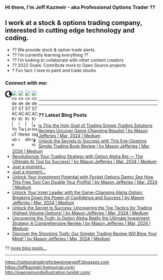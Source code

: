 

<!--
**jeffkazmeir/jeffkazmeir** is a ✨ _special_ ✨ repository because its `README.md` (this file) appears on your GitHub profile.

Here are some ideas to get you started:

- 🔭 I’m currently working on ...
- 🌱 I’m currently learning ...
- 👯 I’m looking to collaborate on ...
- 🤔 I’m looking for help with ...
- 💬 Ask me about ...
- 📫 How to reach me: ...
- 😄 Pronouns: ...
- ⚡ Fun fact: ...
-->
### Hi there, I'm Jeff Kazmeir - aka Professional Options Trader ??
## I work at a stock & options trading company, interested in cutting edge technology and coding.

- ?? We provide stock & option trade alerts.
- ?? I’m currently learning everything ??
- ?? I’m looking to collaborate with other content creators
- ?? 2022 Goals: Contribute more to Open Source projects
- ? Fun fact: I love to paint and trade stocks


### Connect with me:

[<img align="left" alt="codeSTACKr.com" width="22px" src="https://raw.githubusercontent.com/iconic/open-iconic/master/svg/globe.svg" />][website]
[<img align="left" alt="codeSTACKr | YouTube" width="22px" src="https://cdn.jsdelivr.net/npm/simple-icons@v3/icons/youtube.svg" />][youtube]
[<img align="left" alt="codeSTACKr | Twitter" width="22px" src="https://cdn.jsdelivr.net/npm/simple-icons@v3/icons/twitter.svg" />][twitter]
[<img align="left" alt="codeSTACKr | LinkedIn" width="22px" src="https://cdn.jsdelivr.net/npm/simple-icons@v3/icons/linkedin.svg" />][linkedin]
[<img align="left" alt="codeSTACKr | Instagram" width="22px" src="https://cdn.jsdelivr.net/npm/simple-icons@v3/icons/instagram.svg" />][instagram]

<br />

---

---

### ?? Latest Blog Posts

<!-- BLOG-POST-LIST:START -->
- [Is This the Holy Grail of Trading Simple Trading Solutions Reviews Uncover Game-Changing Results! | by Mason Jefferies | Mar, 2024 | Medium](https://tradingoptionsforbeginners.medium.com/is-this-the-holy-grail-of-trading-simple-trading-solutions-reviews-uncover-game-changing-results-d770ccaa4258?source=ifttt--------------3)
- [Unlock the Secrets to Success with This Eye-Opening Simple Trading Book Review | by Mason Jefferies | Mar, 2024 | Medium](https://tradingoptionsforbeginners.medium.com/unlock-the-secrets-to-success-with-this-eye-opening-simple-trading-book-review-fdd6cb97f52e?source=ifttt--------------3)
- [Revolutionize Your Trading Strategy with Option Alpha Bot — The Ultimate AI Tool for Success! | by Mason Jefferies | Mar, 2024 | Medium](https://tradingoptionsforbeginners.medium.com/revolutionize-your-trading-strategy-with-option-alpha-bot-the-ultimate-ai-tool-for-success-322385e5705a?source=ifttt--------------3)
- [Just a moment...](https://medium.com/@tradingoptionsforbeginners/discover-the-explosive-power-of-options-action-unlocking-hidden-wealth-for-savvy-investors-7173731e4d7c?source=ifttt--------------3)
- [Just a moment...](https://medium.com/@tradingoptionsforbeginners/unlock-your-hidden-trading-potential-with-the-revolutionary-option-alpha-course-see-results-in-d9b4bf8746dc?source=ifttt--------------3)
- [Unlock Your Investment Potential with Pocket Options Demo: See How This Free Tool Can Double Your Profits! | by Mason Jefferies | Mar, 2024 | Medium](https://tradingoptionsforbeginners.medium.com/unlock-your-investment-potential-with-pocket-options-demo-see-how-this-free-tool-can-double-your-ff23f2a981d7?source=ifttt--------------3)
- [Unlock Your Inner Leader with the Game-Changing Alpha Option: Breaking Down the Power of Confidence and Success | by Mason Jefferies | Mar, 2024 | Medium](https://tradingoptionsforbeginners.medium.com/unlock-your-inner-leader-with-the-game-changing-alpha-option-breaking-down-the-power-of-confidence-0309aa8135e4?source=ifttt--------------3)
- [Unlock the Secret to Success: Uncovering the Top Tactics for Trading Highest Volume Options! | by Mason Jefferies | Mar, 2024 | Medium](https://tradingoptionsforbeginners.medium.com/unlock-the-secret-to-success-uncovering-the-top-tactics-for-trading-highest-volume-options-848982779093?source=ifttt--------------3)
- [Uncovering the Truth: Is Option Alpha Really the Ultimate Investment Strategy A Comprehensive Review | by Mason Jefferies | Mar, 2024 | Medium](https://tradingoptionsforbeginners.medium.com/uncovering-the-truth-is-option-alpha-really-the-ultimate-investment-strategy-a-comprehensive-0030129fe975?source=ifttt--------------3)
- [Discover the Shocking Truth: Our Simpler Trading Review Will Blow Your Mind! | by Mason Jefferies | Mar, 2024 | Medium](https://tradingoptionsforbeginners.medium.com/discover-the-shocking-truth-our-simpler-trading-review-will-blow-your-mind-9a70b5b04ffb?source=ifttt--------------3)
<!-- BLOG-POST-LIST:END -->

?? [more blog posts...](https://theministerofcapitalism.com/blog/)

---


[website]: https://kingtradingsystems.com/blog/
[twitter]: https://twitter.com/optionstradejef
[youtube]: https://www.youtube.com/channel/UCEo82TuA0YdbXyO2oPecIHQ
[instagram]: https://tradingoptionsforbeginners.medium.com
[linkedin]: https://ca.linkedin.com/in/theministerofcapitalism
 https://optionstradingforbeginnersjeff.blogspot.com
 https://jeffkazmeir.livejournal.com/
 http://joaoraimundoillustration.tumblr.com/



